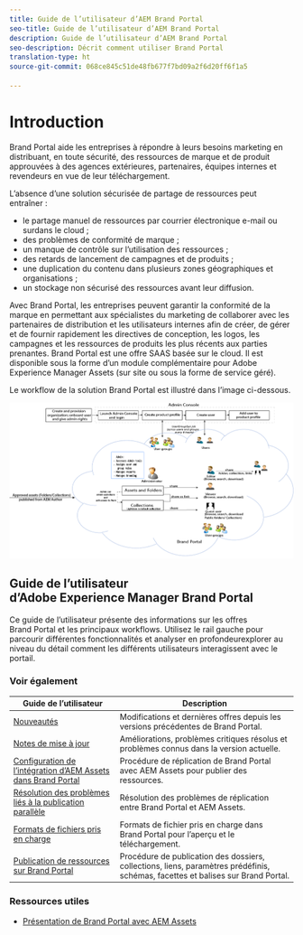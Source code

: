 ```yaml
---
title: Guide de l’utilisateur d’AEM Brand Portal
seo-title: Guide de l’utilisateur d’AEM Brand Portal
description: Guide de l’utilisateur d’AEM Brand Portal
seo-description: Décrit comment utiliser Brand Portal
translation-type: ht
source-git-commit: 068ce845c51de48fb677f7bd09a2f6d20ff6f1a5

---
```



# Introduction

Brand Portal aide les entreprises à répondre à leurs besoins marketing en distribuant, en toute sécurité, des ressources de marque et de produit approuvées à des agences extérieures, partenaires, équipes internes et revendeurs en vue de leur téléchargement.

L’absence d’une solution sécurisée de partage de ressources peut entraîner :

* le partage manuel de ressources par courrier électronique e-mail ou surdans le cloud ;
* des problèmes de conformité de marque ;
* un manque de contrôle sur l’utilisation des ressources ;
* des retards de lancement de campagnes et de produits ;
* une duplication du contenu dans plusieurs zones géographiques et organisations ;
* un stockage non sécurisé des ressources avant leur diffusion.

Avec Brand Portal, les entreprises peuvent garantir la conformité de la marque en permettant aux spécialistes du marketing de collaborer avec les partenaires de distribution et les utilisateurs internes afin de créer, de gérer et de fournir rapidement les directives de conception, les logos, les campagnes et les ressources de produits les plus récents aux parties prenantes.
Brand Portal est une offre SAAS basée sur le cloud. Il est disponible sous la forme d’un module complémentaire pour Adobe Experience Manager Assets (sur site ou sous la forme de service géré).

Le workflow de la solution Brand Portal est illustré dans l’image ci-dessous.

![](assets/BPWorkflow1.png)

## Guide de l’utilisateur d’Adobe Experience Manager Brand Portal

Ce guide de l’utilisateur présente des informations sur les offres Brand Portal et les principaux workflows. Utilisez le rail gauche pour parcourir différentes fonctionnalités et analyser en profondeurexplorer au niveau du détail comment les différents utilisateurs interagissent avec le portail.

### Voir également

| Guide de l’utilisateur | Description |
|--- |---|
| [Nouveautés](whats-new.md) | Modifications et dernières offres depuis les versions précédentes de Brand Portal. |
| [Notes de mise à jour](brand-portal-release-notes.md) | Améliorations, problèmes critiques résolus et problèmes connus dans la version actuelle. |
| [Configuration de l’intégration d’AEM Assets dans Brand Portal](https://helpx.adobe.com/fr/experience-manager/6-5/assets/using/brand-portal-configuring-integration.html) | Procédure de réplication de Brand Portal avec AEM Assets pour publier des ressources. |
| [Résolution des problèmes liés à la publication parallèle](troubleshoot-parallel-publishing.md) | Résolution des problèmes de réplication entre Brand Portal et AEM Assets. |
| [Formats de fichiers pris en charge](brand-portal-supported-formats.md) | Formats de fichier pris en charge dans Brand Portal pour l’aperçu et le téléchargement. |
| [Publication de ressources sur Brand Portal](../TOC.md#publish) | Procédure de publication des dossiers, collections, liens, paramètres prédéfinis, schémas, facettes et balises sur Brand Portal. |

### Ressources utiles

* [Présentation de Brand Portal avec AEM Assets](https://helpx.adobe.com/experience-manager/kt/assets/using/brand-portal-article-understand.html)
